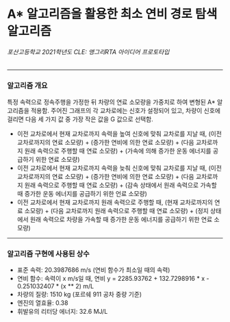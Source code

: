 # A* 알고리즘을 활용한 최소 연비 경로 탐색 알고리즘
###### 포산고등학교 2021학년도 CLE: 앵그리RTA 아이디어 프로토타입

---
### 알고리즘 개요
특정 속력으로 정속주행을 가정한 뒤 차량의 연료 소모량을 가중치로 하여 변형된 A* 알고리즘을 적용함.
주어진 그래프의 각 교차로에는 신호가 설정되어 있고, 차량이 신호에 걸리면 다음 세 가지 값 중 가장 작은 값을 G 값으로 선택함.

- 이전 교차로에서 현재 교차로까지 속력을 높여 신호에 맞춰 교차로를 지날 때, (이전 교차로까지의 연료 소모량) + (증가한 연비에 의한 연료 소모량) + (다음 교차로까지 원래 속력으로 주행할 때 연료 소모량) + (가속에 의해 증가한 운동 에너지를 공급하기 위한 연료 소모량)
- 이전 교차로에서 현재 교차로까지 속력을 늦춰 신호에 맞춰 교차로를 지날 때, (이전 교차로까지의 연료 소모량) + (증가한 연비에 의한 연료 소모량) + (다음 교차로까지 원래 속력으로 주행할 때 연료 소모량) + (감속 상태에서 원래 속력으로 가속할 때 증가한 운동 에너지를 공급하기 위한 언료 소모량)
- 이전 교차로에서 현재 교차로까지 원래 속력으로 주행할 때, (현재 교차로까지의 연료 소모량) + (다음 교차로까지 원래 속력으로 주행할 때 연료 소모량) + (정지 상태에서 원래 속력으로 차량을 가속할 때 증가한 운동 에너지를 공급하기 위한 연료 소모량)

---
### 알고리즘 구현에 사용된 상수

- 표준 속력: 20.3987686 m/s (연비 함수가 최소일 때의 속력)
- 연비 함수: 속력이 x m/s일 때, 연비 y = 2285.93762 + 132.7298916 * x - 0.251032407 * (x ** 2) m/L
- 차량의 질량: 1510 kg (포르쉐 911 공차 중량 기준)
- 엔진의 열효율: 0.38
- 휘발유의 리터당 에너지: 32.6 MJ/L